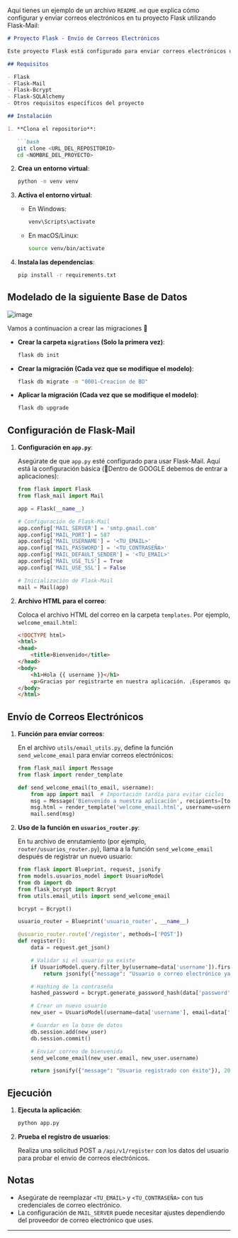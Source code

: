 Aquí tienes un ejemplo de un archivo `README.md` que explica cómo configurar y enviar correos electrónicos en tu proyecto Flask utilizando Flask-Mail:

```markdown
# Proyecto Flask - Envío de Correos Electrónicos

Este proyecto Flask está configurado para enviar correos electrónicos utilizando Flask-Mail. A continuación, se detallan los pasos para configurar y enviar correos electrónicos en la aplicación.

## Requisitos

- Flask
- Flask-Mail
- Flask-Bcrypt
- Flask-SQLAlchemy
- Otros requisitos específicos del proyecto

## Instalación

1. **Clona el repositorio**:

   ```bash
   git clone <URL_DEL_REPOSITORIO>
   cd <NOMBRE_DEL_PROYECTO>
   ```

2. **Crea un entorno virtual**:

   ```bash
   python -m venv venv
   ```

3. **Activa el entorno virtual**:

   - En Windows:

     ```bash
     venv\Scripts\activate
     ```

   - En macOS/Linux:

     ```bash
     source venv/bin/activate
     ```

4. **Instala las dependencias**:

   ```bash
   pip install -r requirements.txt
   ```

## Modelado de la siguiente Base de Datos 
![image](https://github.com/user-attachments/assets/67f928d6-75be-4dc6-88f6-17d7bd6f557f)

Vamos a continuacion  a crear las migraciones  🚀
- **Crear la carpeta `migrations` (Solo la primera vez)**:
    
    ```bash
    flask db init
    
    ```
    
- **Crear la migración (Cada vez que se modifique el modelo)**:
    
    ```bash
    flask db migrate -m "0001-Creacion de BD"
    
    ```
    
- **Aplicar la migración (Cada vez que se modifique el modelo)**:
    
    ```bash
    flask db upgrade
    
    ```
    


## Configuración de Flask-Mail

1. **Configuración en `app.py`**:

   Asegúrate de que `app.py` esté configurado para usar Flask-Mail. Aquí está la configuración básica (🦾Dentro de GOOGLE debemos de entrar a aplicaciones):

   ```python
   from flask import Flask
   from flask_mail import Mail

   app = Flask(__name__)

   # Configuración de Flask-Mail
   app.config['MAIL_SERVER'] = 'smtp.gmail.com'
   app.config['MAIL_PORT'] = 587
   app.config['MAIL_USERNAME'] = '<TU_EMAIL>'
   app.config['MAIL_PASSWORD'] = '<TU_CONTRASEÑA>'
   app.config['MAIL_DEFAULT_SENDER'] = '<TU_EMAIL>'
   app.config['MAIL_USE_TLS'] = True
   app.config['MAIL_USE_SSL'] = False

   # Inicialización de Flask-Mail
   mail = Mail(app)
   ```

2. **Archivo HTML para el correo**:

   Coloca el archivo HTML del correo en la carpeta `templates`. Por ejemplo, `welcome_email.html`:

   ```html
   <!DOCTYPE html>
   <html>
   <head>
       <title>Bienvenido</title>
   </head>
   <body>
       <h1>Hola {{ username }}</h1>
       <p>Gracias por registrarte en nuestra aplicación. ¡Esperamos que disfrutes de tu experiencia!</p>
   </body>
   </html>
   ```

## Envío de Correos Electrónicos

1. **Función para enviar correos**:

   En el archivo `utils/email_utils.py`, define la función `send_welcome_email` para enviar correos electrónicos:

   ```python
   from flask_mail import Message
   from flask import render_template

   def send_welcome_email(to_email, username):
       from app import mail  # Importación tardía para evitar ciclos
       msg = Message('Bienvenido a nuestra aplicación', recipients=[to_email])
       msg.html = render_template('welcome_email.html', username=username)
       mail.send(msg)
   ```

2. **Uso de la función en `usuarios_router.py`**:

   En tu archivo de enrutamiento (por ejemplo, `router/usuarios_router.py`), llama a la función `send_welcome_email` después de registrar un nuevo usuario:

   ```python
   from flask import Blueprint, request, jsonify
   from models.usuarios_model import UsuarioModel
   from db import db
   from flask_bcrypt import Bcrypt
   from utils.email_utils import send_welcome_email

   bcrypt = Bcrypt()

   usuario_router = Blueprint('usuario_router', __name__)

   @usuario_router.route('/register', methods=['POST'])
   def register():
       data = request.get_json()

       # Validar si el usuario ya existe
       if UsuarioModel.query.filter_by(username=data['username']).first() or UsuarioModel.query.filter_by(email=data['email']).first():
           return jsonify({"message": "Usuario o correo electrónico ya registrado"}), 400

       # Hashing de la contraseña
       hashed_password = bcrypt.generate_password_hash(data['password']).decode('utf-8')

       # Crear un nuevo usuario
       new_user = UsuarioModel(username=data['username'], email=data['email'], password=hashed_password)

       # Guardar en la base de datos
       db.session.add(new_user)
       db.session.commit()

       # Enviar correo de bienvenida
       send_welcome_email(new_user.email, new_user.username)

       return jsonify({"message": "Usuario registrado con éxito"}), 201
   ```

## Ejecución

1. **Ejecuta la aplicación**:

   ```bash
   python app.py
   ```

2. **Prueba el registro de usuarios**:

   Realiza una solicitud POST a `/api/v1/register` con los datos del usuario para probar el envío de correos electrónicos.

## Notas

- Asegúrate de reemplazar `<TU_EMAIL>` y `<TU_CONTRASEÑA>` con tus credenciales de correo electrónico.
- La configuración de `MAIL_SERVER` puede necesitar ajustes dependiendo del proveedor de correo electrónico que uses.

---
